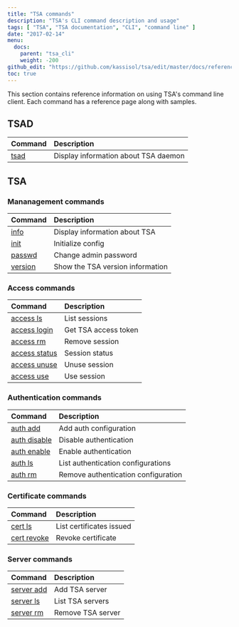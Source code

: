 ```yaml
---
title: "TSA commands"
description: "TSA's CLI command description and usage"
tags: [ "TSA", "TSA documentation", "CLI", "command line" ]
date: "2017-02-14"
menu:
  docs:
    parent: "tsa_cli"
    weight: -200
github_edit: "https://github.com/kassisol/tsa/edit/master/docs/reference/commandline/commands.md"
toc: true
---
```


This section contains reference information on using TSA's command line
client. Each command has a reference page along with samples.

## TSAD

| Command | Description                                                                |
|:--------|:---------------------------------------------------------------------------|
| [tsad](tsad.md) | Display information about TSA daemon                               |

## TSA
### Mananagement commands

| Command | Description                                                                |
|:--------|:---------------------------------------------------------------------------|
| [info](info.md) | Display information about TSA                                      |
| [init](init.md) | Initialize config                                                  |
| [passwd](passwd.md) | Change admin password                                          |
| [version](version.md) | Show the TSA version information                             |

### Access commands

| Command | Description                                                                |
|:--------|:---------------------------------------------------------------------------|
| [access ls](access_ls.md) | List sessions                                            |
| [access login](access_login.md) | Get TSA access token                               |
| [access rm](access_rm.md) | Remove session                                           |
| [access status](access_status.md) | Session status                                   |
| [access unuse](access_unuse.md) | Unuse session                                      |
| [access use](access_use.md) | Use session                                            |

### Authentication commands

| Command | Description                                                                |
|:--------|:---------------------------------------------------------------------------|
| [auth add](auth_add.md) | Add auth configuration                                     |
| [auth disable](auth_disable.md) | Disable authentication                             |
| [auth enable](auth_enable.md) | Enable authentication                                |
| [auth ls](cert_ls.md) | List authentication configurations                           |
| [auth rm](cert_rm.md) | Remove authentication configuration                          |

### Certificate commands

| Command | Description                                                                |
|:--------|:---------------------------------------------------------------------------|
| [cert ls](cert_ls.md) | List certificates issued                                     |
| [cert revoke](cert_revoke.md) | Revoke certificate                                   |

### Server commands

| Command | Description                                                                |
|:--------|:---------------------------------------------------------------------------|
| [server add](server_add.md) | Add TSA server                                         |
| [server ls](server_ls.md) | List TSA servers                                         |
| [server rm](server_rm.md) | Remove TSA server                                        |
